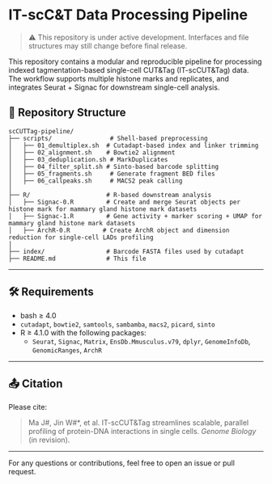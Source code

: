 # IT-scC&T Data Processing Pipeline

> ⚠️ This repository is under active development. Interfaces and file structures may still change before final release.

This repository contains a modular and reproducible pipeline for processing indexed tagmentation-based single-cell CUT&Tag (IT-scCUT&Tag) data. The workflow supports multiple histone marks and replicates, and integrates Seurat + Signac for downstream single-cell analysis.

## 📁 Repository Structure
```
scCUTTag-pipeline/
├── scripts/                # Shell-based preprocessing
│   ├── 01_demultiplex.sh  # Cutadapt-based index and linker trimming
│   ├── 02_alignment.sh    # Bowtie2 alignment
│   ├── 03_deduplication.sh # MarkDuplicates
│   ├── 04_filter_split.sh # Sinto-based barcode splitting
│   ├── 05_fragments.sh     # Generate fragment BED files
│   ├── 06_callpeaks.sh     # MACS2 peak calling
│
├── R/                     # R-based downstream analysis
│   ├── Signac-0.R         # Create and merge Seurat objects per histone mark for mammary gland histone mark datasets
│   ├── Signac-1.R         # Gene activity + marker scoring + UMAP for mammary gland histone mark datasets
│   ├── ArchR-0.R         # Create ArchR object and dimension reduction for single-cell LADs profiling
│
├── index/                 # Barcode FASTA files used by cutadapt
├── README.md              # This file
```

---

## 🛠️ Requirements
- bash ≥ 4.0
- `cutadapt`, `bowtie2`, `samtools`, `sambamba`, `macs2`, `picard`, `sinto`
- R ≥ 4.1.0 with the following packages:
  - `Seurat`, `Signac`, `Matrix`, `EnsDb.Mmusculus.v79`, `dplyr`, `GenomeInfoDb`, `GenomicRanges`, `ArchR`


---

## 📤 Citation
Please cite:
> Ma J#, Jin W#*, et al. IT-scCUT&Tag streamlines scalable, parallel profiling of protein-DNA interactions in single cells. *Genome Biology* (in revision).

---

For any questions or contributions, feel free to open an issue or pull request.

